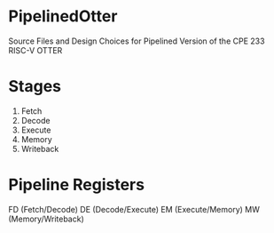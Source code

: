 # PipelinedOtter
Source Files and Design Choices for Pipelined Version of the CPE 233 RISC-V OTTER

# Stages
1. Fetch
2. Decode
3. Execute
4. Memory
5. Writeback

# Pipeline Registers
FD (Fetch/Decode)
DE (Decode/Execute)
EM (Execute/Memory)
MW (Memory/Writeback)


